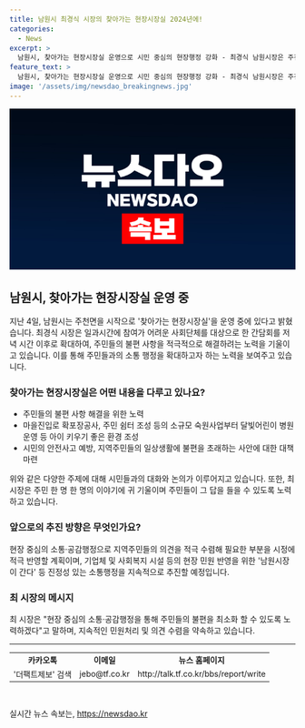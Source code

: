 ```yaml
---
title: 남원시 최경식 시장의 찾아가는 현장시장실 2024년에!
categories:
  - News
excerpt: >
  남원시, 찾아가는 현장시장실 운영으로 시민 중심의 현장행정 강화 - 최경식 남원시장은 주천면에서 찾아가는 현장시장실을 시작으로 주민들과의 소통 강화를 모색하고 있다. 시장은 일과시간에 참여가 어려운 사회단체를 위해 저녁 시간 간담회를 진행하며, 주민들의 의견을 귀 기울여 불편 해결에 노력하고 있다. 또한, 주민의 안전과 편의를 위해 추경예산에 반영하고 중장기적인 계획을 강조하며 현장 중심의 소통·공감행정을 약속하고 있다. 민원 반영 및 소통행정을 통해 지역주민의 의견을 수렴하며 시정에 반영할 계획이다.
feature_text: >
  남원시, 찾아가는 현장시장실 운영으로 시민 중심의 현장행정 강화 - 최경식 남원시장은 주천면에서 찾아가는 현장시장실을 시작으로 주민들과의 소통 강화를 모색하고 있다. 시장은 일과시간에 참여가 어려운 사회단체를 위해 저녁 시간 간담회를 진행하며, 주민들의 의견을 귀 기울여 불편 해결에 노력하고 있다. 또한, 주민의 안전과 편의를 위해 추경예산에 반영하고 중장기적인 계획을 강조하며 현장 중심의 소통·공감행정을 약속하고 있다. 민원 반영 및 소통행정을 통해 지역주민의 의견을 수렴하며 시정에 반영할 계획이다.
image: '/assets/img/newsdao_breakingnews.jpg'
---
```


<p><img src="/assets/img/newsdao_breakingnews.jpg" alt="bookingtag 속보" /></p>

<h2 data-ke-size="size26">남원시, 찾아가는 현장시장실 운영 중</h2>

<p data-ke-size="size16">지난 4일, 남원시는 주천면을 시작으로 '찾아가는 현장시장실'을 운영 중에 있다고 밝혔습니다. 최경식 시장은 일과시간에 참여가 어려운 사회단체를 대상으로 한 간담회를 저녁 시간 이후로 확대하여, 주민들의 불편 사항을 적극적으로 해결하려는 노력을 기울이고 있습니다. 이를 통해 주민들과의 소통 행정을 확대하고자 하는 노력을 보여주고 있습니다.</p>

<h3 data-ke-size="size24">찾아가는 현장시장실은 어떤 내용을 다루고 있나요?</h3>

<ul>
  <li>주민들의 불편 사항 해결을 위한 노력</li>
  <li>마을진입로 확포장공사, 주민 쉼터 조성 등의 소규모 숙원사업부터 달빛어린이 병원 운영 등 아이 키우기 좋은 환경 조성</li>
  <li>시민의 안전사고 예방, 지역주민들의 일상생활에 불편을 초래하는 사안에 대한 대책 마련</li>
</ul>

<p data-ke-size="size16">위와 같은 다양한 주제에 대해 시민들과의 대화와 논의가 이루어지고 있습니다. 또한, 최 시장은 주민 한 명 한 명의 이야기에 귀 기울이며 주민들이 그 답을 들을 수 있도록 노력하고 있습니다.</p>

<h3 data-ke-size="size24">앞으로의 추진 방향은 무엇인가요?</h3>

<p data-ke-size="size16">현장 중심의 소통‧공감행정으로 지역주민들의 의견을 적극 수렴해 필요한 부분을 시정에 적극 반영할 계획이며, 기업체 및 사회복지 시설 등의 현장 민원 반영을 위한 '남원시장이 간다' 등 진정성 있는 소통행정을 지속적으로 추진할 예정입니다.</p>

<h3 data-ke-size="size24">최 시장의 메시지</h3>

<p data-ke-size="size16">최 시장은 "현장 중심의 소통‧공감행정을 통해 주민들의 불편을 최소화 할 수 있도록 노력하겠다"고 말하며, 지속적인 민원처리 및 의견 수렴을 약속하고 있습니다.</p>

<hr>

<table>
  <tr>
    <td style="text-align: center; height: 17px;"><b>카카오톡</b></td>
    <td style="text-align: center; height: 17px;"><b>이메일</b></td>
    <td style="text-align: center; height: 17px;"><b>뉴스 홈페이지</b></td>
  </tr>
  <tr>
    <td style="text-align: center; height: 17px;">'더팩트제보' 검색</td>
    <td style="text-align: center; height: 17px;">jebo@tf.co.kr</td>
    <td style="text-align: center; height: 17px;">http://talk.tf.co.kr/bbs/report/write</td>
  </tr>
</table>

<p data-ke-size="size16">&nbsp;</p>
실시간 뉴스 속보는, <a href="https://newsdao.kr" rel="dofollow">https://newsdao.kr</a>


